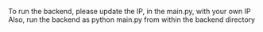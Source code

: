 To run the backend, please update the IP, in the main.py,  with your own IP
Also, run the backend as python main.py from within the backend directory


